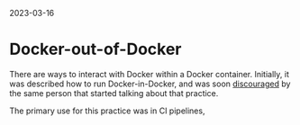 2023-03-16

# Docker-out-of-Docker

There are ways to interact with Docker within a Docker container. Initially, it was described how to run Docker-in-Docker, and was soon [discouraged](https://jpetazzo.github.io/2015/09/03/do-not-use-docker-in-docker-for-ci/) by the same person that started talking about that practice.

The primary use for this practice was in CI pipelines, 
